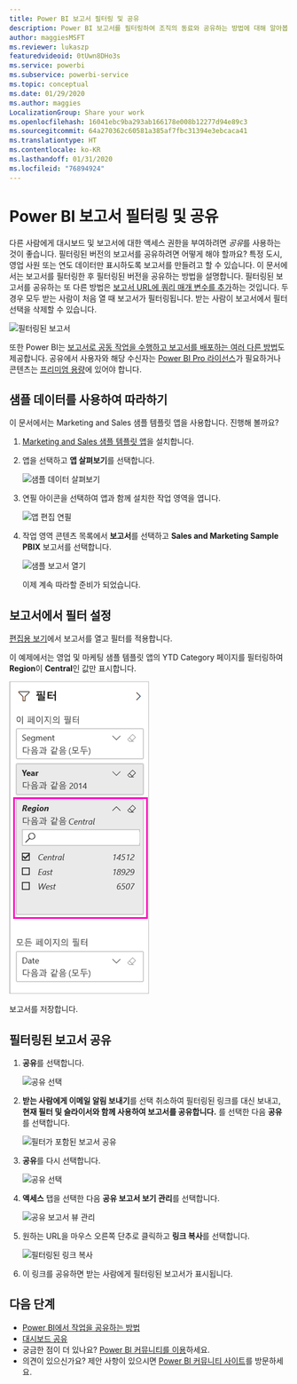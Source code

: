 ```yaml
---
title: Power BI 보고서 필터링 및 공유
description: Power BI 보고서를 필터링하여 조직의 동료와 공유하는 방법에 대해 알아봅니다.
author: maggiesMSFT
ms.reviewer: lukaszp
featuredvideoid: 0tUwn8DHo3s
ms.service: powerbi
ms.subservice: powerbi-service
ms.topic: conceptual
ms.date: 01/29/2020
ms.author: maggies
LocalizationGroup: Share your work
ms.openlocfilehash: 16041ebc9ba293ab166178e008b12277d94e89c3
ms.sourcegitcommit: 64a270362c60581a385af7fbc31394e3ebcaca41
ms.translationtype: HT
ms.contentlocale: ko-KR
ms.lasthandoff: 01/31/2020
ms.locfileid: "76894924"
---
```

# <a name="filter-and-share-a-power-bi-report"></a>Power BI 보고서 필터링 및 공유
다른 사람에게 대시보드 및 보고서에 대한 액세스 권한을 부여하려면 *공유*를 사용하는 것이 좋습니다. 필터링된 버전의 보고서를 공유하려면 어떻게 해야 할까요? 특정 도시, 영업 사원 또는 연도 데이터만 표시하도록 보고서를 만들려고 할 수 있습니다. 이 문서에서는 보고서를 필터링한 후 필터링된 버전을 공유하는 방법을 설명합니다. 필터링된 보고서를 공유하는 또 다른 방법은 [보고서 URL에 쿼리 매개 변수를 추가](service-url-filters.md)하는 것입니다. 두 경우 모두 받는 사람이 처음 열 때 보고서가 필터링됩니다. 받는 사람이 보고서에서 필터 선택을 삭제할 수 있습니다.

![필터링된 보고서](media/service-share-reports/power-bi-share-filter-pane-report.png)

또한 Power BI는 [보고서로 공동 작업을 수행하고 보고서를 배포하는 여러 다른 방법](service-how-to-collaborate-distribute-dashboards-reports.md)도 제공합니다. 공유에서 사용자와 해당 수신자는 [Power BI Pro 라이선스](service-features-license-type.md)가 필요하거나 콘텐츠는 [프리미엄 용량](service-premium-what-is.md)에 있어야 합니다. 

## <a name="follow-along-with-sample-data"></a>샘플 데이터를 사용하여 따라하기

이 문서에서는 Marketing and Sales 샘플 템플릿 앱을 사용합니다. 진행해 볼까요? 

1. [Marketing and Sales 샘플 템플릿 앱](https://appsource.microsoft.com/product/power-bi/microsoft-retail-analysis-sample.salesandmarketingsample?tab=Overview)을 설치합니다.
2. 앱을 선택하고 **앱 살펴보기**를 선택합니다.

   ![샘플 데이터 살펴보기](media/service-share-reports/power-bi-sample-explore-data.png)

3. 연필 아이콘을 선택하여 앱과 함께 설치한 작업 영역을 엽니다.

    ![앱 편집 연필](media/service-share-reports/power-bi-edit-pencil-app.png)

4. 작업 영역 콘텐츠 목록에서 **보고서**를 선택하고 **Sales and Marketing Sample PBIX** 보고서를 선택합니다.

    ![샘플 보고서 열기](media/service-share-reports/power-bi-open-sample-report.png)

    이제 계속 따라할 준비가 되었습니다.

## <a name="set-a-filter-in-the-report"></a>보고서에서 필터 설정

[편집용 보기](consumer/end-user-reading-view.md)에서 보고서를 열고 필터를 적용합니다.

이 예제에서는 영업 및 마케팅 샘플 템플릿 앱의 YTD Category 페이지를 필터링하여 **Region**이 **Central**인 값만 표시합니다. 
 
![필터 창 보고](media/service-share-reports/power-bi-share-report-filter.png)

보고서를 저장합니다.

## <a name="share-the-filtered-report"></a>필터링된 보고서 공유

1. **공유**를 선택합니다.

   ![공유 선택](media/service-share-reports/power-bi-share.png)

2. **받는 사람에게 이메일 알림 보내기**를 선택 취소하여 필터링된 링크를 대신 보내고, **현재 필터 및 슬라이서와 함께 사용하여 보고서를 공유합니다.** 를 선택한 다음 **공유**를 선택합니다.

    ![필터가 포함된 보고서 공유](media/service-share-reports/power-bi-share-with-filters.png)

4. **공유**를 다시 선택합니다.

   ![공유 선택](media/service-share-reports/power-bi-share.png)

5. **액세스** 탭을 선택한 다음 **공유 보고서 보기 관리**를 선택합니다.

    ![공유 보고서 뷰 관리](media/service-share-reports/power-bi-manage-shared-report-views.png)

6. 원하는 URL을 마우스 오른쪽 단추로 클릭하고 **링크 복사**를 선택합니다.

    ![필터링된 링크 복사](media/service-share-reports/power-bi-copy-filtered-link.png)

7. 이 링크를 공유하면 받는 사람에게 필터링된 보고서가 표시됩니다. 


## <a name="next-steps"></a>다음 단계
* [Power BI에서 작업을 공유하는 방법](service-how-to-collaborate-distribute-dashboards-reports.md)
* [대시보드 공유](service-share-dashboards.md)
* 궁금한 점이 더 있나요? [Power BI 커뮤니티를 이용](https://community.powerbi.com/)하세요.
* 의견이 있으신가요? 제안 사항이 있으시면 [Power BI 커뮤니티 사이트](https://community.powerbi.com/)를 방문하세요.

